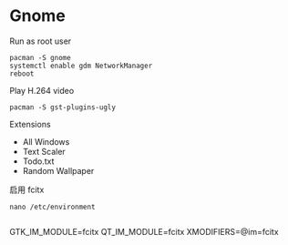 # Gnome

Run as root user
```
pacman -S gnome
systemctl enable gdm NetworkManager
reboot
```

Play H.264 video
```
pacman -S gst-plugins-ugly
```

Extensions
- All Windows
- Text Scaler
- Todo.txt
- Random Wallpaper

启用 fcitx
```
nano /etc/environment
```

> ```
  GTK_IM_MODULE=fcitx
  QT_IM_MODULE=fcitx
  XMODIFIERS=@im=fcitx
  ```
